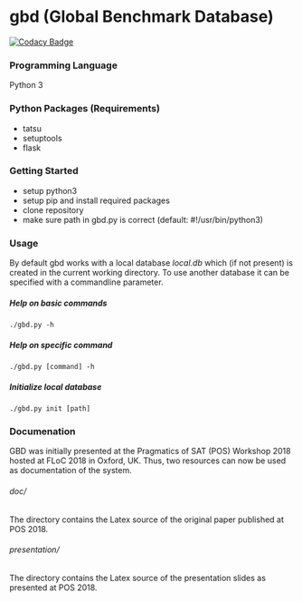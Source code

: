 # gbd (Global Benchmark Database)
[![Codacy Badge](https://api.codacy.com/project/badge/Grade/38208424784e4789a683bd597d58081b)](https://www.codacy.com/app/luca_springer/gbd?utm_source=github.com&amp;utm_medium=referral&amp;utm_content=Weitspringer/gbd&amp;utm_campaign=Badge_Grade)

### Programming Language
Python 3

### Python Packages (Requirements)
- tatsu
- setuptools
- flask

### Getting Started
- setup python3
- setup pip and install required packages
- clone repository
- make sure path in gbd.py is correct (default: #!/usr/bin/python3)

### Usage
By default gbd works with a local database *local.db* which (if not present) is created in the current working directory. To use another database it can be specified with a commandline parameter.

##### Help on basic commands
	./gbd.py -h

##### Help on specific command
	./gbd.py [command] -h

##### Initialize local database
	./gbd.py init [path]

### Documenation
GBD was initially presented at the Pragmatics of SAT (POS) Workshop 2018 hosted at FLoC 2018 in Oxford, UK. Thus, two resources can now be used as documentation of the system. 

###### doc/
The directory contains the Latex source of the original paper published at POS 2018.

###### presentation/ 
The directory contains the Latex source of the presentation slides as presented at POS 2018.

